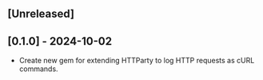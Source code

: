 ## [Unreleased]

## [0.1.0] - 2024-10-02

- Create new gem for extending HTTParty to log HTTP requests as cURL commands.
